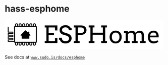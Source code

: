 # hass-esphome

![ESPHome logo](esphome-logo.png)

See docs at [`www.sudo.is/docs/esphome`](https://www.sudo.is/docs/projects/homeautomation/esphome/)



